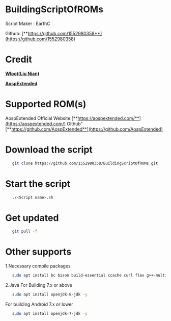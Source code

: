 # BuildingScriptOfROMs
Script Maker : EarthC

Github: [**https://github.com/1552980358**](https://github.com/1552980358)

Credit
===========
[**Wloot(Liu Nian)**](https://github.com/wloot)

[**AospExtended**](https://aospextended.com/)

Supported ROM(s)
===========
AospExtended
	Official Website:[**https://aospextended.com/**](https://aospextended.com/)
	Github"[**https://github.com/AospExtended**](https://github.com/AospExtended)
		
Download the script		 
===========
```bash
   git clone https://github.com/1552980358/BuildingScriptOfROMs.git
```

Start the script
===========
```bash
   ./<Script name>.sh
```

Get updated
===========
```bash
   git pull -f
```

Other supports
===========
1.Necessary compile packages
```bash
   sudo apt install bc bison build-essential ccache curl flex g++-multilib gcc-multilib git gnupg gperf imagemagick lib32ncurses5-dev lib32readline-dev lib32z1-dev liblz4-tool libncurses5-dev libsdl1.2-dev libssl-dev libwxgtk3.0-dev libxml2 libxml2-utils lzop pngcrush rsync schedtool squashfs-tools xsltproc zip zlib1g-dev -y
```

2.Java
For Building 7.x or above
```bash
   sudo apt install openjdk-8-jdk -y
```
For building Android 7.x or lower
```bash
   sudo apt install openjdk-7-jdk -y
```